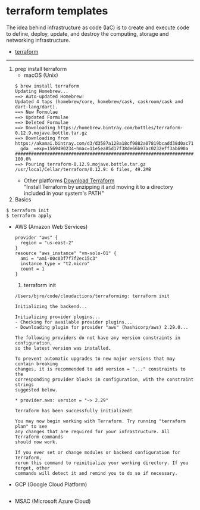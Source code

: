 # terraform templates
The idea behind infrastructure as code (IaC) is to create and execute code to define, deploy, update, and destroy the computing, storage and networking infrastructure.
* [terraform](https://www.terraform.io)

***
1. prep install terraform
   * macOS (Unix)
   ```
   $ brew install terraform
   Updating Homebrew...
   ==> Auto-updated Homebrew!
   Updated 4 taps (homebrew/core, homebrew/cask, caskroom/cask and dart-lang/dart).
   ==> New Formulae
   ==> Updated Formulae
   ==> Deleted Formulae
   ==> Downloading https://homebrew.bintray.com/bottles/terraform-0.12.9.mojave.bottle.tar.gz
   ==> Downloading from https://akamai.bintray.com/d3/d3587a128a18cf9882a07819bcadd38d0ac71699d83b4bae5afb65956be7ee45?__gda__=exp=1569490234~hmac=11e5ea85d17f38de66b97ac0232eff3ab690a
   ######################################################################## 100.0%
   ==> Pouring terraform-0.12.9.mojave.bottle.tar.gz
   /usr/local/Cellar/terraform/0.12.9: 6 files, 49.2MB
   ```
   * Other platforms [Download Terraform](https://www.terraform.io/downloads.html)
     <br>"Install Terraform by unzipping it and moving it to a directory included in your system's PATH"
1. Basics
```
$ terraform init
$ terraform apply
```

* AWS (Amazon Web Services)
   ```
   provider "aws" {
     region = "us-east-2"
   }
   resource "aws_instance" "vm-solo-01" {
     ami = "ami-00c03f7f7f2ec15c3"
     instance_type = "t2.micro"
     count = 1
   }
   ```
   1. terraform init
   ```
   /Users/bjro/code/cloudactions/terraforming: terraform init

   Initializing the backend...

   Initializing provider plugins...
   - Checking for available provider plugins...
   - Downloading plugin for provider "aws" (hashicorp/aws) 2.29.0...

   The following providers do not have any version constraints in configuration,
   so the latest version was installed.

   To prevent automatic upgrades to new major versions that may contain breaking
   changes, it is recommended to add version = "..." constraints to the
   corresponding provider blocks in configuration, with the constraint strings
   suggested below.

   * provider.aws: version = "~> 2.29"
   
   Terraform has been successfully initialized!
   
   You may now begin working with Terraform. Try running "terraform plan" to see
   any changes that are required for your infrastructure. All Terraform commands
   should now work.

   If you ever set or change modules or backend configuration for Terraform,
   rerun this command to reinitialize your working directory. If you forget, other
   commands will detect it and remind you to do so if necessary.
   ```

* GCP (Google Cloud Platform)
```
```

* MSAC (Microsoft Azure Cloud)
```
```
